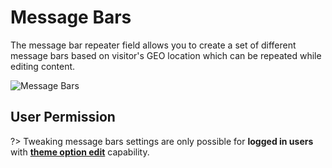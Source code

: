 # Message Bars

The message bar repeater field allows you to create a set of different message bars based on visitor's GEO location which can be repeated while editing content.

![Message Bars](img/message-bar-countries_wljsnx.gif)

## User Permission

?> Tweaking message bars settings are only possible for **logged in users** with **[theme option edit](https://codex.wordpress.org/Roles_and_Capabilities#edit_theme_options)** capability.
